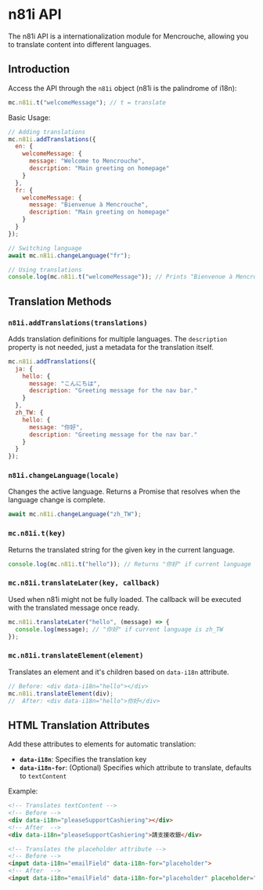 # n81i API

The n81i API is a internationalization module for Mencrouche, allowing you to translate content into different languages.

## Introduction

Access the API through the `n81i` object (n81i is the palindrome of i18n):

```javascript
mc.n81i.t("welcomeMessage"); // t = translate
```

Basic Usage:

```javascript
// Adding translations
mc.n81i.addTranslations({
  en: {
    welcomeMessage: {
      message: "Welcome to Mencrouche",
      description: "Main greeting on homepage"
    }
  },
  fr: {
    welcomeMessage: {
      message: "Bienvenue à Mencrouche",
      description: "Main greeting on homepage"
    }
  }
});

// Switching language
await mc.n81i.changeLanguage("fr");

// Using translations
console.log(mc.n81i.t("welcomeMessage")); // Prints "Bienvenue à Mencrouche"
```

## Translation Methods

### `n81i.addTranslations(translations)`

Adds translation definitions for multiple languages.
The `description` property is not needed, just a metadata for the translation itself.

```javascript
mc.n81i.addTranslations({
  ja: {
    hello: {
      message: "こんにちは",
      description: "Greeting message for the nav bar."
    }
  },
  zh_TW: {
    hello: {
      message: "你好",
      description: "Greeting message for the nav bar."
    }
  }
});
```

### `n81i.changeLanguage(locale)`

Changes the active language. Returns a Promise that resolves when the language change is complete.

```javascript
await mc.n81i.changeLanguage("zh_TW");
```

### `mc.n81i.t(key)`

Returns the translated string for the given key in the current language.

```javascript
console.log(mc.n81i.t("hello")); // Returns "你好" if current language is zh_TW
```

### `mc.n81i.translateLater(key, callback)`

Used when n81i might not be fully loaded. The callback will be executed with the translated message once ready.

```javascript
mc.n81i.translateLater("hello", (message) => {
  console.log(message); // "你好" if current language is zh_TW
});
```

### `mc.n81i.translateElement(element)`

Translates an element and it's children based on `data-i18n` attribute.

```javascript
// Before: <div data-i18n="hello"></div>
mc.n81i.translateElement(div); 
//  After: <div data-i18n="hello">你好</div>
```

## HTML Translation Attributes

Add these attributes to elements for automatic translation:

- **`data-i18n`**: Specifies the translation key
- **`data-i18n-for`**: (Optional) Specifies which attribute to translate, defaults to `textContent`

Example:

```html
<!-- Translates textContent -->
<!-- Before -->
<div data-i18n="pleaseSupportCashiering"></div>
<!-- After  -->
<div data-i18n="pleaseSupportCashiering">請支援收銀</div>

<!-- Translates the placeholder attribute -->
<!-- Before -->
<input data-i18n="emailField" data-i18n-for="placeholder">
<!-- After  -->
<input data-i18n="emailField" data-i18n-for="placeholder" placeholder="伊媚兒">
```
